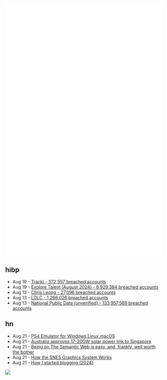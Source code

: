 ![Metrics](https://raw.githubusercontent.com/phixion/phixion/master/metrics.svg)

## hibp

<!--
for https://github.com/phixion/phixion/blob/main/.github/workflows/feeds.yml
-->
<!--START_SECTION:haveibeenpwnd-->
- Aug 19 - [Tracki - 372,557 breached accounts](https://haveibeenpwned.com/PwnedWebsites#Tracki)
- Aug 19 - [Explore Talent (August 2024) - 8,929,384 breached accounts](https://haveibeenpwned.com/PwnedWebsites#ExploreTalentAug2024)
- Aug 13 - [Chris Leong - 27,096 breached accounts](https://haveibeenpwned.com/PwnedWebsites#ChrisLeong)
- Aug 13 - [LDLC - 1,266,026 breached accounts](https://haveibeenpwned.com/PwnedWebsites#LDLC)
- Aug 13 - [National Public Data (unverified) - 133,957,569 breached accounts](https://haveibeenpwned.com/PwnedWebsites#NationalPublicData)
<!--END_SECTION:haveibeenpwnd-->

## hn

<!--
for https://github.com/phixion/phixion/blob/main/.github/workflows/feeds.yml
-->
<!--START_SECTION:hn-->
- Aug 21 - [PS4 Emulator for Windows,Linux,macOS](https://github.com/shadps4-emu/shadPS4)
- Aug 21 - [Australia approves 17-20GW solar power link to Singapore](https://www.pv-tech.org/australian-government-approves-aapowerlink-project-to-export-solar-to-singapore/)
- Aug 21 - [Being on The Semantic Web is easy, and, frankly, well worth the bother](https://csvbase.com/blog/13)
- Aug 21 - [How the SNES Graphics System Works](https://fabiensanglard.net/snes_ppus_how/)
- Aug 21 - [How I started blogging (2024)](https://roarepally.com/blog/why-I-blog)
<!--END_SECTION:hn-->

<!--
for https://yhype.me
-->
![](https://hit.yhype.me/github/profile?user_id=13013670)

